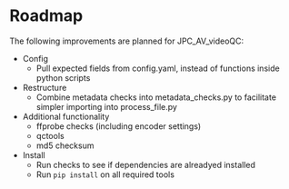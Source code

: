 # Roadmap

The following improvements are planned for JPC_AV_videoQC:

- Config
  - Pull expected fields from config.yaml, instead of functions inside python scripts
- Restructure
  - Combine metadata checks into metadata_checks.py to facilitate simpler importing into process_file.py
- Additional functionality
  - ffprobe checks (including encoder settings)
  - qctools
  - md5 checksum       
- Install
  - Run checks to see if dependencies are alreadyed installed
  - Run `pip install` on all required tools
